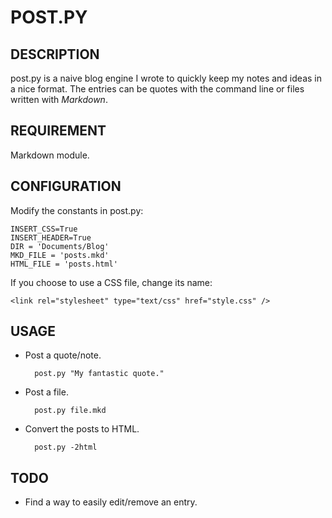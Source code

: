 # POST.PY #


## DESCRIPTION ##

post.py is a naive blog engine I wrote to quickly keep my notes and ideas in a nice format.
The entries can be quotes with the command line or files written with *Markdown*.


## REQUIREMENT ##

Markdown module.


## CONFIGURATION ##

Modify the constants in post.py:

    INSERT_CSS=True
    INSERT_HEADER=True
    DIR = 'Documents/Blog'
    MKD_FILE = 'posts.mkd'
    HTML_FILE = 'posts.html'

If you choose to use a CSS file, change its name:

    <link rel="stylesheet" type="text/css" href="style.css" />


## USAGE ##

- Post a quote/note.

        post.py "My fantastic quote."

- Post a file.
    
        post.py file.mkd

- Convert the posts to HTML.

        post.py -2html


## TODO ##

- Find a way to easily edit/remove an entry.
